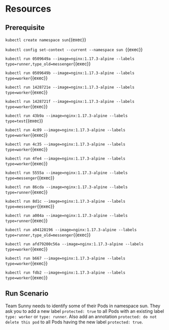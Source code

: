 # Resources

## Prerequisite

`kubectl create namespace sun`{{exec}}

`kubectl config set-context --current --namespace sun `{{exec}}

`kubectl run 0509649a --image=nginx:1.17.3-alpine --labels type=runner,type_old=messenger`{{exec}}

`kubectl run 0509649b --image=nginx:1.17.3-alpine --labels type=worker`{{exec}}

`kubectl run 1428721e --image=nginx:1.17.3-alpine --labels type=worker`{{exec}}

`kubectl run 1428721f --image=nginx:1.17.3-alpine --labels type=worker`{{exec}}

`kubectl run 43b9a --image=nginx:1.17.3-alpine --labels type=test`{{exec}}

`kubectl run 4c09 --image=nginx:1.17.3-alpine --labels type=worker`{{exec}}

`kubectl run 4c35 --image=nginx:1.17.3-alpine --labels type=worker`{{exec}}

`kubectl run 4fe4 --image=nginx:1.17.3-alpine --labels type=worker`{{exec}}

`kubectl run 5555a --image=nginx:1.17.3-alpine --labels type=messenger`{{exec}}

`kubectl run 86cda --image=nginx:1.17.3-alpine --labels type=runner`{{exec}}

`kubectl run 8d1c --image=nginx:1.17.3-alpine --labels type=messenger`{{exec}}

`kubectl run a004a --image=nginx:1.17.3-alpine --labels type=runner`{{exec}}

`kubectl run a94128196 --image=nginx:1.17.3-alpine --labels type=runner,type_old=messenger`{{exec}}

`kubectl run afd79200c56a --image=nginx:1.17.3-alpine --labels type=worker`{{exec}}

`kubectl run b667 --image=nginx:1.17.3-alpine --labels type=worker`{{exec}}

`kubectl run fdb2 --image=nginx:1.17.3-alpine --labels type=worker`{{exec}}

## Run Scenario

Team Sunny needs to identify some of their Pods in namespace sun. They ask you to add a new label `protected: true` to all Pods with an existing label `type: worker` or `type: runner`. Also add an annotation `protected: do not delete this pod` to all Pods having the new label `protected: true`.